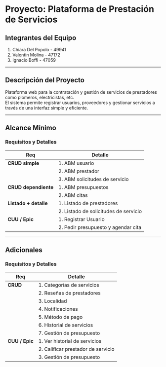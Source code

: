 # Proyecto: Plataforma de Prestación de Servicios

## Integrantes del Equipo
1. Chiara Del Popolo - 49941
2. Valentin Molina - 47172
3. Ignacio Boffi - 47059

---

## Descripción del Proyecto
Plataforma web para la contratación y gestión de servicios de prestadores como plomeros, electricistas, etc.  
El sistema permite registrar usuarios, proveedores y gestionar servicios a través de una interfaz simple y eficiente.

---

## **Alcance Mínimo**

### **Requisitos y Detalles**

| **Req**               | **Detalle**                          |
|------------------------|--------------------------------------|
| **CRUD simple**        | 1. ABM usuario                      |
|                        | 2. ABM prestador                    |
|                        | 3. ABM solicitudes de servicio      |
| **CRUD dependiente**   | 1. ABM presupuestos                 |
|                        | 2. ABM citas                        |
| **Listado + detalle**  | 1. Listado de prestadores           |
|                        | 2. Listado de solicitudes de servicio|
| **CUU / Epic**         | 1. Registrar Usuario                |
|                        | 2. Pedir presupuesto y agendar cita |

---

## **Adicionales**

### **Requisitos y Detalles**

| **Req**               | **Detalle**                          |
|------------------------|--------------------------------------|
| **CRUD**              | 1. Categorías de servicios           |
|                       | 2. Reseñas de prestadores            |
|                       | 3. Localidad                         |
|                       | 4. Notificaciones                    |
|                       | 5. Método de pago                    |
|                       | 6. Historial de servicios            |
|                       | 7. Gestión de presupuesto            |
| **CUU / Epic**        | 1. Ver historial de servicios        |
|                       | 2. Calificar prestador de servicio   |
|                       | 3. Gestión de presupuesto            |


